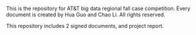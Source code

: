 This is the repository for AT&T big data regional fall case competition. 
Every document is created by Hua Guo and Chao Li. 
All rights reserved.

This repository includes 2 signed documents, and project report.
